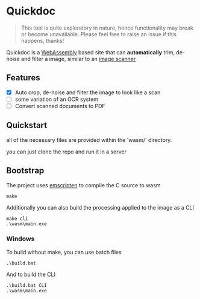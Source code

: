 # Quickdoc

> This tool is quite exploratory in nature, hence functionality may break or become unavaliable. Please feel free to raise an issue if this happens, thanks! 

Quickdoc is a [WebAssembly](https://webassembly.org/) based site that can **automatically** trim, de-noise and filter a image, similar to an [image scanner](https://en.wikipedia.org/wiki/Image_scanner)

## Features

- [X] Auto crop, de-noise and filter the image to look like a scan
- [ ] some variation of an OCR system
- [ ] Convert scanned documents to PDF

## Quickstart

all of the necessary files are provided within the 'wasm/' directory.

you can just clone the repo and run it in a server

## Bootstrap

The project uses [emscripten](https://emscripten.org) to compile the C source to wasm

```console
make
```

Additionally you can also build the processing applied to the image as a CLI

```console
make cli
.\wasm\main.exe
```

### Windows

To build without make, you can use batch files

```console
.\build.bat
```

And to build the CLI

```console
.\build.bat CLI
.\wasm\main.exe
```
